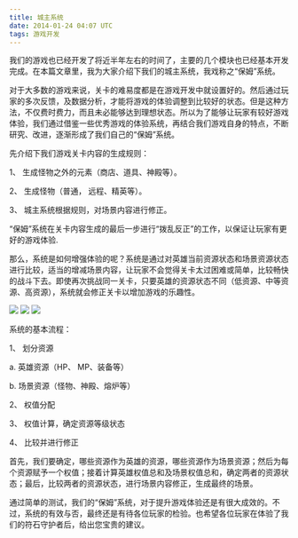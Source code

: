 ```yaml
---
title: 城主系统
date: 2014-01-24 04:07 UTC
tags: 游戏开发
---
```



我们的游戏也已经开发了将近半年左右的时间了，主要的几个模块也已经基本开发完成。在本篇文章里，我为大家介绍下我们的城主系统，我戏称之“保姆”系统。

对于大多数的游戏来说，关卡的难易度都是在游戏开发中就设置好的。然后通过玩家的多次反馈，及数据分析，才能将游戏的体验调整到比较好的状态。但是这种方法，不仅费时费力，而且未必能够达到理想状态。所以为了能够让玩家有较好游戏体验，我们通过借鉴一些优秀游戏的体验系统，再结合我们游戏自身的特点，不断研究、改进，逐渐形成了我们自己的“保姆”系统。

先介绍下我们游戏关卡内容的生成规则：

1、	生成怪物之外的元素（商店、道具、神殿等）。

2、	生成怪物（普通， 远程、精英等）。

3、	城主系统根据规则，对场景内容进行修正。

“保姆”系统在关卡内容生成的最后一步进行“拨乱反正”的工作，以保证让玩家有更好的游戏体验.

那么，系统是如何增强体验的呢？系统是通过对英雄当前资源状态和场景资源状态进行比较，适当的增减场景内容，让玩家不会觉得关卡太过困难或简单，比较畅快的战斗下去。即使再次挑战同一关卡，只要英雄的资源状态不同（低资源、中等资源、高资源），系统就会修正关卡以增加游戏的乐趣性。

![](dungeon-master-system/1.png)
![](dungeon-master-system/2.png)
![](dungeon-master-system/3.png)


系统的基本流程：

1、	划分资源

a.	英雄资源（HP、 MP、装备等）

b.	场景资源（怪物、神殿、熔炉等）

2、	权值分配

3、	权值计算，确定资源等级状态

4、	比较并进行修正

首先，我们要确定，哪些资源作为英雄的资源，哪些资源作为场景资源；然后为每个资源赋予一个权值；接着计算英雄权值总和及场景权值总和，确定两者的资源状态；最后，比较两者的资源状态，进行场景内容修正，生成最终的场景。

通过简单的测试，我们的“保姆”系统，对于提升游戏体验还是有很大成效的。不过，系统的有效与否，最终还是有待各位玩家的检验。也希望各位玩家在体验了我们的符石守护者后，给出您宝贵的建议。

